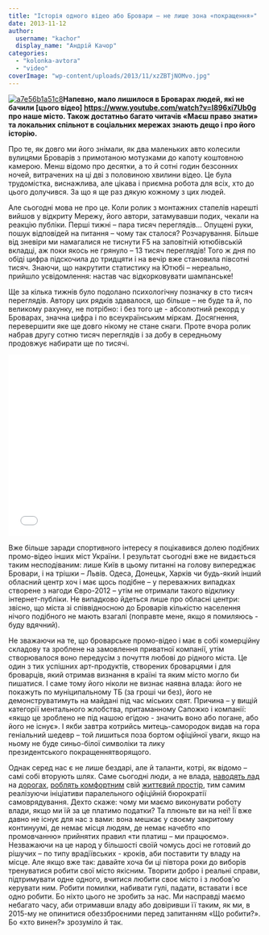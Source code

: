 ```yaml
---
title: "Історія одного відео або Бровари – не лише зона «покращення»"
date: 2013-11-12
author: 
  username: "kachor"
  display_name: "Андрій Качор"
categories: 
  - "kolonka-avtora"
  - "video"
coverImage: "wp-content/uploads/2013/11/xzZBTjNOMvo.jpg"
---
```


[![a7e56b1a51c8](https://mpz.brovary.org/wp-content/uploads/2013/11/a7e56b1a51c8.jpg)](https://mpz.brovary.org/wp-content/uploads/2013/11/a7e56b1a51c8.jpg)**Напевно, мало лишилося в Броварах людей, які не бачили [цього відео] https://www.youtube.com/watch?v=l896xi7Ub0g  про наше місто. Також достатньо багато читачів «Маєш право знати» та локальних спільнот в соціальних мережах знають дещо і про його історію.**

Про те, як довго ми його знімали, як два маленьких авто колесили вулицями Броварів з примотаною мотузками до капоту коштовною камерою. Менш відомо про десятки, а то й сотні годин безсонних ночей, витрачених на ці дві з половиною хвилини відео. Це була трудомістка, виснажлива, але цікава і приємна робота для всіх, хто до цього долучився. За що я ще раз дякую кожному з цих людей.

Але сьогодні мова не про це. Коли ролик з монтажних стапелів нарешті вийшов у відкриту Мережу, його автори, затамувавши подих, чекали на реакцію публіки. Перші тижні – пара тисяч переглядів… Опущені руки, пошук відповідей на питання – чому так сталося? Розчарування. Більше від зневіри ми намагалися не тиснути F5 на заповітній ютюбівській вкладці, аж поки якось не грянуло – 13 тисяч переглядів! Того ж дня по обіді цифра підскочила до тридцяти і на вечір вже становила півсотні тисяч. Знаючи, що накрутити статистику на Ютюбі – нереально, прийшло усвідомлення: настав час відкорковувати шампанське!

Ще за кілька тижнів було подолано психологічну позначку в сто тисяч переглядів. Автору цих рядків здавалося, що більше – не буде та й, по великому рахунку, не потрібно: і без того це - абсолютний рекорд у Броварах, значна цифра і по всеукраїнським міркам. Досягнення, перевершити яке ще довго нікому не стане снаги. Проте вчора ролик набрав другу сотню тисяч переглядів і за добу в середньому продовжує набирати ще по тисячі.

<iframe src="//www.youtube.com/embed/l896xi7Ub0g" height="360" width="480" allowfullscreen frameborder="0"></iframe>

Вже більше заради спортивного інтересу я поцікавився долею подібних промо-відео інших міст України. І результат сьогодні вже не видається таким несподіваним: лише Київ в цьому питанні на голову випереджає Бровари, і на трішки – Львів. Одеса, Донецьк, Харків чи будь-який інший обласний центр хоч і має щось подібне – у переважних випадках створене з нагоди Євро-2012 – утім не отримали такого відклику інтернет-публіки. Не випадково йдеться лише про обласні центри: звісно, що міста зі співвідносною до Броварів кількістю населення нічого подібного не мають взагалі (поправте мене, якщо я помиляюсь - буду вдячний).

Не зважаючи на те, що броварське промо-відео і має в собі комерційну складову та зроблене на замовлення приватної компанії, утім створювалося воно передусім з почуття любові до рідного міста. Це один з тих успішних арт-продуктів, створених броварцями і для броварців, який отримав визнання в країні та яким місто могло би пишатися. І саме тому його ніколи не визнає наявна влада: його не покажуть по муніципальному ТБ (за гроші чи без), його не демонструватимуть на майдані під час міських свят. Причина – у вищій категорії ментального жлобства, притаманному Сапожко і компанії: «якщо це зроблено не під нашою егідою - значить воно або погане, або його не існує». І якби завтра котрийсь митець-самородок видав на гора геніальний шедевр – той лишиться поза бортом офіційної уваги, якщо на ньому не буде синьо-білої символіки та лику президентського покращеннятворящого.

Однак серед нас є не лише бездарі, але й таланти, котрі, як відомо – самі собі вторують шлях. Саме сьогодні люди, а не влада, [наводять лад](https://www.facebook.com/photo.php?fbid=580578145312287&set=gm.703231869706782&type=1&theater) на [дорогах](https://www.facebook.com/photo.php?fbid=561389577267281&set=gm.710138389016130&type=1&theater), [роблять комфортним](https://www.facebook.com/photo.php?fbid=569414359798136&set=gm.721225887907380&type=1&theater) свій [життєвий простір](https://www.facebook.com/photo.php?fbid=581739025196199&set=a.409597265743710.82506.100000803198743&type=1&theater), тим самим реалізуючи ініціативи паралельного офіційній бюрократії самоврядування. Дехто скаже: чому ми маємо виконувати роботу влади, якщо ми їй за це платимо податки? Та плюньте ви на неї! Її вже давно не існує для нас з вами: вона мешкає у своєму закритому континуумі, де немає місця людям, де немає начебто «по промовчанню» прийнятих правил «ти платиш – ми працюємо». Незважаючи на це народ у більшості своїй чомусь досі не готовий до рішучих – по типу врадіївських - кроків, аби поставити ту владу на місце. Але якщо вже так: давайте хоча би ці півтора роки до виборів тренуватися робити свої місто якісним. Творити добро і реальні справи, підтримувати одне одного, вчитися любити своє місто і з любов'ю керувати ним. Робити помилки, набивати гулі, падати, вставати і все одно робити. Бо ніхто цього не зробить за нас. Ми насправді маємо небагато часу, аби отримавши владу або довіривши її таким, як ми, в 2015-му не опинитися обеззброєними перед запитанням «Що робити?». Бо «хто винен?» зрозуміло й так.
